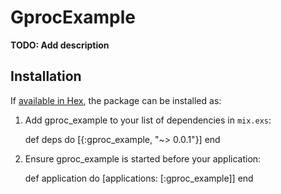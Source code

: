 # GprocExample

**TODO: Add description**

## Installation

If [available in Hex](https://hex.pm/docs/publish), the package can be installed as:

  1. Add gproc_example to your list of dependencies in `mix.exs`:

        def deps do
          [{:gproc_example, "~> 0.0.1"}]
        end

  2. Ensure gproc_example is started before your application:

        def application do
          [applications: [:gproc_example]]
        end

